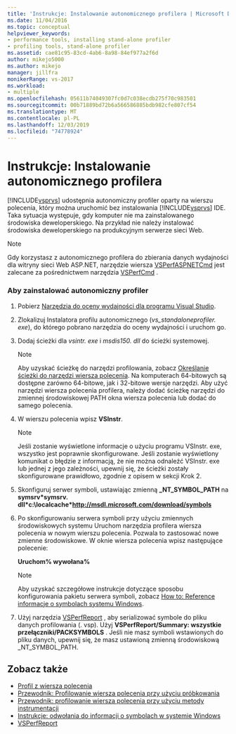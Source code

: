 ```yaml
---
title: 'Instrukcje: Instalowanie autonomicznego profilera | Microsoft Docs'
ms.date: 11/04/2016
ms.topic: conceptual
helpviewer_keywords:
- performance tools, installing stand-alone profiler
- profiling tools, stand-alone profiler
ms.assetid: cae81c95-83cd-4ab6-8a98-84ef977a2f6d
author: mikejo5000
ms.author: mikejo
manager: jillfra
monikerRange: vs-2017
ms.workload:
- multiple
ms.openlocfilehash: 05611b74049307fc0d7c038ecdb275f70c983501
ms.sourcegitcommit: 00b71889bd72b6a566586885bdb982cfe807cf54
ms.translationtype: MT
ms.contentlocale: pl-PL
ms.lasthandoff: 12/03/2019
ms.locfileid: "74778924"
---
```

# <a name="how-to-install-the-stand-alone-profiler"></a>Instrukcje: Instalowanie autonomicznego profilera
[!INCLUDE[vsprvs](../code-quality/includes/vsprvs_md.md)] udostępnia autonomiczny profiler oparty na wierszu polecenia, który można uruchomić bez instalowania [!INCLUDE[vsprvs](../code-quality/includes/vsprvs_md.md)] IDE. Taka sytuacja występuje, gdy komputer nie ma zainstalowanego środowiska deweloperskiego. Na przykład nie należy instalować środowiska deweloperskiego na produkcyjnym serwerze sieci Web.

> [!NOTE]
> Gdy korzystasz z autonomicznego profilera do zbierania danych wydajności dla witryny sieci Web ASP.NET, narzędzie wiersza [VSPerfASPNETCmd](../profiling/vsperfaspnetcmd.md) jest zalecane za pośrednictwem narzędzia [VSPerfCmd](../profiling/vsperfcmd.md) .

### <a name="to-install-the-stand-alone-profiler"></a>Aby zainstalować autonomiczny profiler

1. Pobierz [Narzędzia do oceny wydajności dla programu Visual Studio](https://visualstudio.microsoft.com/downloads/?q=performance+tools#performance-tools-for-visual-studio).

1. Zlokalizuj Instalatora profilu autonomicznego (*vs_standaloneprofiler. exe*), do którego pobrano narzędzia do oceny wydajności i uruchom go.

2. Dodaj ścieżki dla *vsintr. exe* i *msdis150. dll* do ścieżki systemowej.

   > [!NOTE]
   > Aby uzyskać ścieżkę do narzędzi profilowania, zobacz [Określanie ścieżki do narzędzi wiersza polecenia](../profiling/specifying-the-path-to-profiling-tools-command-line-tools.md). Na komputerach 64-bitowych są dostępne zarówno 64-bitowe, jak i 32-bitowe wersje narzędzi. Aby użyć narzędzi wiersza polecenia profilera, należy dodać ścieżkę narzędzi do zmiennej środowiskowej PATH okna wiersza polecenia lub dodać do samego polecenia.

3. W wierszu polecenia wpisz **VSInstr**.

   > [!NOTE]
   > Jeśli zostanie wyświetlone informacje o użyciu programu VSInstr. exe, wszystko jest poprawnie skonfigurowane. Jeśli zostanie wyświetlony komunikat o błędzie z informacją, że nie można odnaleźć VSInstr. exe lub jednej z jego zależności, upewnij się, że ścieżki zostały skonfigurowane prawidłowo, zgodnie z opisem w sekcji Krok 2.

4. Skonfiguruj serwer symboli, ustawiając zmienną **_NT_SYMBOL_PATH** na **symsrv\*symsrv. dll\*c:\localcache\*http://msdl.microsoft.com/download/symbols**

5. Po skonfigurowaniu serwera symboli przy użyciu zmiennych środowiskowych systemu Uruchom narzędzia profilera wiersza polecenia w nowym wierszu polecenia. Pozwala to zastosować nowe zmienne środowiskowe. W oknie wiersza polecenia wpisz następujące polecenie:

    **Uruchom% wywołana%**

   > [!NOTE]
   > Aby uzyskać szczegółowe instrukcje dotyczące sposobu konfigurowania pakietu serwera symboli, zobacz [How to: Reference informacje o symbolach systemu Windows](../profiling/how-to-reference-windows-symbol-information.md).

6. Użyj narzędzia [VSPerfReport](../profiling/vsperfreport.md) , aby serializować symbole do pliku danych profilowania (. vsp). Użyj **VSPerfReport/Summary: wszystkie przełączniki/PACKSYMBOLS** . Jeśli nie masz symboli wstawionych do pliku danych, upewnij się, że masz ustawioną zmienną środowiskową _NT_SYMBOL_PATH.

## <a name="see-also"></a>Zobacz także
- [Profil z wiersza polecenia](../profiling/using-the-profiling-tools-from-the-command-line.md)
- [Przewodnik: Profilowanie wiersza polecenia przy użyciu próbkowania](../profiling/walkthrough-command-line-profiling-using-sampling.md)
- [Przewodnik: profilowanie wiersza polecenia przy użyciu metody instrumentacji](command-line-profiling-of-stand-alone-applications.md)
- [Instrukcje: odwołania do informacji o symbolach w systemie Windows](../profiling/how-to-reference-windows-symbol-information.md)
- [VSPerfReport](../profiling/vsperfreport.md)

